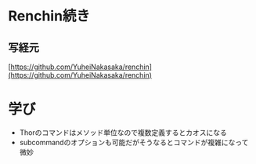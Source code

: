 # Renchin続き

## 写経元

[https://github.com/YuheiNakasaka/renchin](https://github.com/YuheiNakasaka/renchin)

# 学び

- Thorのコマンドはメソッド単位なので複数定義するとカオスになる
- subcommandのオプションも可能だがそうなるとコマンドが複雑になって微妙
